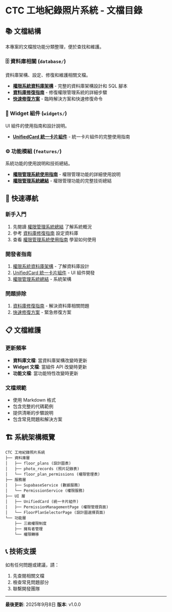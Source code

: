 # CTC 工地紀錄照片系統 - 文檔目錄

## 📚 文檔結構

本專案的文檔按功能分類整理，便於查找和維護。

### 🗄️ 資料庫相關 (`database/`)

資料庫架構、設定、修復和維護相關文檔。

- **[權限系統資料庫架構](database/permission_system_database.md)** - 完整的資料庫架構設計和 SQL 腳本
- **[資料庫修復指南](database/database_fix_guide.md)** - 修復權限管理系統的詳細步驟
- **[快速修復方案](database/quick_fix.md)** - 臨時解決方案和快速修復命令

### 🧩 Widget 組件 (`widgets/`)

UI 組件的使用指南和設計說明。

- **[UnifiedCard 統一卡片組件](widgets/unified_card_guide.md)** - 統一卡片組件的完整使用指南

### ⚙️ 功能模組 (`features/`)

系統功能的使用說明和技術總結。

- **[權限管理系統使用指南](features/permission_system_user_guide.md)** - 權限管理功能的詳細使用說明
- **[權限管理系統總結](features/permission_system_summary.md)** - 權限管理功能的完整技術總結

## 🚀 快速導航

### 新手入門

1. 先閱讀 [權限管理系統總結](features/permission_system_summary.md) 了解系統概況
2. 參考 [資料庫修復指南](database/database_fix_guide.md) 設定資料庫
3. 查看 [權限管理系統使用指南](features/permission_system_user_guide.md) 學習如何使用

### 開發者指南

1. [權限系統資料庫架構](database/permission_system_database.md) - 了解資料庫設計
2. [UnifiedCard 統一卡片組件](widgets/unified_card_guide.md) - UI 組件開發
3. [權限管理系統總結](features/permission_system_summary.md) - 系統架構

### 問題排除

1. [資料庫修復指南](database/database_fix_guide.md) - 解決資料庫相關問題
2. [快速修復方案](database/quick_fix.md) - 緊急修復方案

## 📋 文檔維護

### 更新頻率

- **資料庫文檔**: 當資料庫架構改變時更新
- **Widget 文檔**: 當組件 API 改變時更新
- **功能文檔**: 當功能特性改變時更新

### 文檔規範

- 使用 Markdown 格式
- 包含完整的代碼範例
- 提供清晰的步驟說明
- 包含常見問題和解決方案

## 🏗️ 系統架構概覽

```
CTC 工地紀錄照片系統
├── 資料庫層
│   ├── floor_plans (設計圖表)
│   ├── photo_records (照片記錄表)
│   └── floor_plan_permissions (權限管理表)
├── 服務層
│   ├── SupabaseService (數據服務)
│   └── PermissionService (權限服務)
├── UI 層
│   ├── UnifiedCard (統一卡片組件)
│   ├── PermissionManagementPage (權限管理頁面)
│   └── FloorPlanSelectorPage (設計圖選擇頁面)
└── 功能層
    ├── 三級權限制度
    ├── 擁有者管理
    └── 權限轉移
```

## 📞 技術支援

如有任何問題或建議，請：

1. 先查閱相關文檔
2. 檢查常見問題部分
3. 聯繫開發團隊

---

**最後更新**: 2025年9月8日
**版本**: v1.0.0
